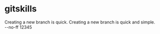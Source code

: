 # gitskills
Creating a new branch is quick.
Creating a new branch is quick and simple.
--no-ff
12345
